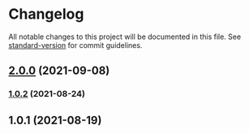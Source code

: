# Changelog

All notable changes to this project will be documented in this file. See [standard-version](https://github.com/conventional-changelog/standard-version) for commit guidelines.

## [2.0.0](https://github.com/Duanyu950425/happy/compare/v1.0.2...v2.0.0) (2021-09-08)

### [1.0.2](https://github.com/Duanyu950425/happy/compare/v1.0.1...v1.0.2) (2021-08-24)

## 1.0.1 (2021-08-19)
